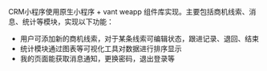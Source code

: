 CRM小程序使用原生小程序 + vant weapp 组件库实现。主要包括商机线索、消息、统计等模块，实现以下功能：

- 用户可添加新的商机线索，对于某条线索可编辑状态，跟进记录、退回、结束
- 统计模块通过图表等可视化工具对数据进行排序显示
- 我的页面能获取消息通知，更换密码，退出登录等
